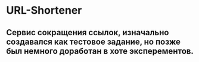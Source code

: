 # URL-Shortener



Сервис сокращения ссылок, изначально создавался как тестовое задание, но позже был немного доработан в хоте эксперементов.
----------------------------------

